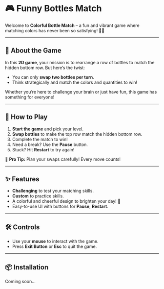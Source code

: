 # 🎮 **Funny Bottles Match**  

Welcome to **Colorful Bottle Match** – a fun and vibrant game where matching colors has never been so satisfying! 🌈✨  

---

## **🧩 About the Game**  
In this **2D game**, your mission is to rearrange a row of bottles to match the hidden bottom row. But here’s the twist:  
- You can only **swap two bottles per turn**.  
- Think strategically and match the colors and quantities to win!  

Whether you’re here to challenge your brain or just have fun, this game has something for everyone!  

---

## **🚀 How to Play**  
1. **Start the game** and pick your level.  
2. **Swap bottles** to make the top row match the hidden bottom row.  
3. Complete the match to win!  
4. Need a break? Use the **Pause** button.  
5. Stuck? Hit **Restart** to try again!   

🎉 **Pro Tip:** Plan your swaps carefully! Every move counts!  

---

## **✨ Features**  
- **Challenging** to test your matching skills.
- **Custom** to practice skills.
- A colorful and cheerful design to brighten your day! 🎨  
- Easy-to-use UI with buttons for **Pause**, **Restart**.  

---

## **🛠️ Controls**  
- Use your **mouse** to interact with the game.  
- Press **Exit Button** or **Esc** to quit the game.  

---

## **📦 Installation**  
Coming soon...
